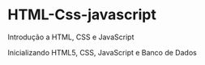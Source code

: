 # HTML-Css-javascript
Introdução a HTML, CSS e JavaScript

Inicializando HTML5, CSS, JavaScript e Banco de Dados

